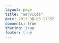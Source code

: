 ```yaml
---
layout: page
title: "services"
date: 2013-08-03 17:37
comments: true
sharing: true
footer: true
---
```

